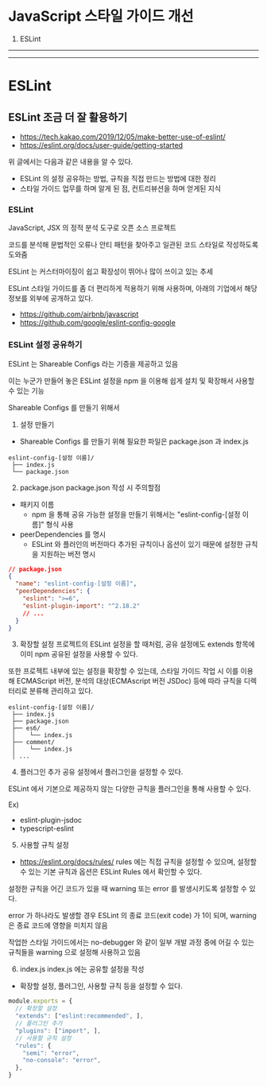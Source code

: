 # JavaScript 스타일 가이드 개선
1. ESLint



----
----


# ESLint
## ESLint 조금 더 잘 활용하기
- https://tech.kakao.com/2019/12/05/make-better-use-of-eslint/
- https://eslint.org/docs/user-guide/getting-started

위 글에서는 다음과 같은 내용을 알 수 있다.
- ESLint 의 설정 공유하는 방법, 규칙을 직접 만드는 방법에 대한 정리
- 스타일 가이드 업무를 하며 알게 된 점, 컨트리뷰션을 하며 얻게된 지식


### ESLint
JavaScript, JSX 의 정적 분석 도구로 오픈 소스 프로젝트

코드를 분석해 문법적인 오류나 안티 패턴을 찾아주고 일관된 코드 스타일로 작성하도록 도와줌

ESLint 는 커스터마이징이 쉽고 확장성이 뛰어나 많이 쓰이고 있는 추세

ESLint 스타일 가이드를 좀 더 편리하게 적용하기 위해 사용하며, 아래의 기업에서 해당 정보를 외부에 공개하고 있다.
- https://github.com/airbnb/javascript
- https://github.com/google/eslint-config-google

### ESLint 설정 공유하기
ESLint 는 Shareable Configs 라는 기증을 제공하고 있음

이는 누군가 만들어 놓은 ESLint 설정을 npm 을 이용해 쉽게 설치 및 확장해서 사용할 수 있는 기능

Shareable Configs 를 만들기 위해서

1. 설정 만들기
 - Shareable Configs 를 만들기 위해 필요한 파일은 package.json 과 index.js
```
eslint-config-[설정 이름]/
 ├── index.js
 └── package.json
```

2. package.json
package.json 작성 시 주의할점
- 패키지 이름
  - npm 을 통해 공유 가능한 설정을 만들기 위해서는 "eslint-config-[설정 이름]" 형식 사용
- peerDependencies 를 명시
  - ESLint 와 플러인의 버전마다 추가된 규칙이나 옵션이 있기 때문에 설정한 규칙을 지원하는 버전 명시
```json
// package.json
{
  "name": "eslint-config-[설정 이름]",
  "peerDependencies": {
    "eslint": ">=6",
    "eslint-plugin-import": "^2.18.2"
    // ...
  }
}
```

3. 확장할 설정
프로젝트의 ESLint 설정을 할 때처럼, 공유 설정에도 extends 항목에 이미 npm 공유된 설정을 사용할 수 있다.

또한 프로젝트 내부에 있는 설정을 확장할 수 있는데, 스타일 가이드 작업 시 이를 이용해 ECMAScript 버전, 분석의 대상(ECMAscript 버전 JSDoc) 등에 따라 규칙을 디렉터리로 분류해 관리하고 있다.
```
eslint-config-[설정 이름]/
 ├── index.js
 ├── package.json
 ├── es6/
 │    └── index.js
 ├── comment/
 │    └── index.js
 │ ...
```

4. 플러그인 추가
공유 설정에서 플러그인을 설정할 수 있다.

ESLint 에서 기본으로 제공하지 않는 다양한 규칙을 플러그인을 통해 사용할 수 있다.

Ex)
- eslint-plugin-jsdoc
- typescript-eslint


5. 사용할 규칙 설정
- https://eslint.org/docs/rules/
rules 에는 직접 규칙을 설정할 수 있으며, 설정할 수 있는 기본 규칙과 옵션은 ESLint Rules 에서 확인할 수 있다.

설정한 규칙을 어긴 코드가 있을 때 warning 또는 error 를 발생시키도록 설정할 수 있다.

error 가 하나라도 발생할 경우 ESLint 의 종료 코드(exit code) 가 1이 되며, warning 은 종료 코드에 영향을 미치지 않음

작업한 스타일 가이드에서는 no-debugger 와 같이 일부 개발 과정 중에 어길 수 있는 규칙들을 warning 으로 설정해 사용하고 있음

6. index.js
index.js 에는 공유할 설정을 작성
- 확장할 설정, 플러그인, 사용할 규칙 등을 설정할 수 있다.

```js
module.exports = {
  // 확장할 설정
  "extends": ["eslint:recommended", ],
  // 플러그인 추가
  "plugins": ["import", ],
  // 사용할 규칙 설정
  "rules": {
    "semi": "error",
    "no-console": "error",
  },
}
```
